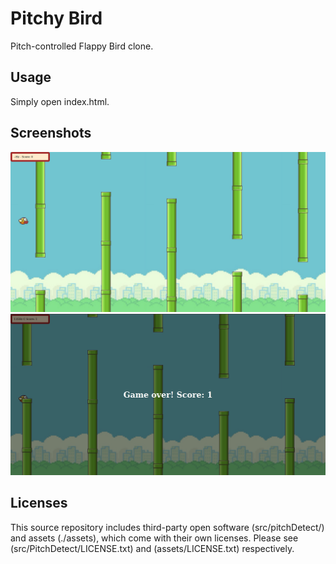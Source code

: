 # Pitchy Bird

Pitch-controlled Flappy Bird clone.

## Usage

Simply open index.html.

## Screenshots

![Gameplay](./screenshots/game.png)
![Game Over](./screenshots/gameover.png)

## Licenses

This source repository includes third-party open software (src/pitchDetect/)
and assets (./assets), which come with their own licenses. Please see
(src/PitchDetect/LICENSE.txt) and (assets/LICENSE.txt) respectively.
